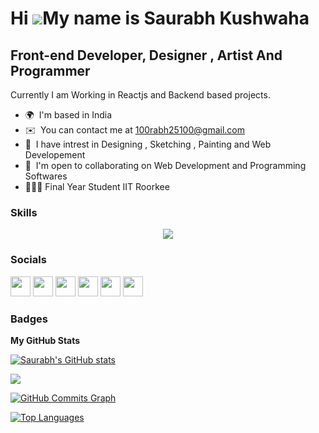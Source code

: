 Hi ![](https://user-images.githubusercontent.com/18350557/176309783-0785949b-9127-417c-8b55-ab5a4333674e.gif)My name is Saurabh Kushwaha
===============================================================================================================================

Front-end Developer, Designer , Artist And Programmer
-----------------------------------------

Currently I am Working in Reactjs and Backend based projects.

* 🌍  I'm based in India
* ✉️  You can contact me at [100rabh25100@gmail.com](mailto:100rabh25100@gmail.com)
* 🧠  I have intrest in Designing , Sketching , Painting  and  Web Developement 
* 🤝  I'm open to collaborating on Web Development and Programming Softwares
* 👨🏻‍🎓   Final Year Student IIT Roorkee 

### Skills

<p align="center">
  <a href="https://skillicons.dev">
    <img src="https://skillicons.dev/icons?i=c,cpp,py,git,github,html,css,js,react,bootstrap,php,mysql,figma" />
  </a>
</p>

### Socials

<p align="left">
    <a href="https://www.github.com/Saurabh251000" target="_blank" rel="noreferrer"><img src="https://skillicons.dev/icons?i=github" width="32" height="32" /></a> 
    <a href="https://www.instagram.com/_restart__art/" target="_blank" rel="noreferrer"><img src="https://skillicons.dev/icons?i=instagram" width="32" height="32" /></a>
    <a href="https://www.linkedin.com/in/saurabh-kushwaha-064017212/" target="_blank" rel="noreferrer"><img src="https://skillicons.dev/icons?i=linkedin" width="32" height="32" /></a>
    <a href="https://www.instagram.com/saurabh_25100/" target="_blank" rel="noreferrer"><img src="https://skillicons.dev/icons?i=instagram" width="32" height="32" /></a>
    <a href="https://twitter.com/i/flow/login?redirect_after_login=%2FSaurabh25100" target="_blank" rel="noreferrer"><img src="https://skillicons.dev/icons?i=twitter" width="32" height="32" /></a>
    <a href="https://www.kaggle.com/saurabh25100" target="_blank" rel="noreferrer"><img src="https://skillicons.dev/icons?i=kaggle" width="32" height="32" /></a>
</p>

### Badges

<b>My GitHub Stats</b>

<a href="http://www.github.com/Saurabh251000"><img src="https://github-readme-stats.vercel.app/api?username=Saurabh251000&show_icons=true&hide=&count_private=true&title_color=0891b2&text_color=ffffff&icon_color=0891b2&bg_color=1c1917&hide_border=true&show_icons=true" alt="Saurabh's GitHub stats" /></a>

<a href="http://www.github.com/Saurabh251000"><img src="https://github-readme-streak-stats.herokuapp.com/?user=Saurabh251000&stroke=ffffff&background=1c1917&ring=0891b2&fire=0891b2&currStreakNum=ffffff&currStreakLabel=0891b2&sideNums=ffffff&sideLabels=ffffff&dates=ffffff&hide_border=true" /></a>

<a href="http://www.github.com/Saurabh251000"><img src="https://github-readme-activity-graph.cyclic.app/graph?username=Saurabh251000&bg_color=1c1917&color=ffffff&line=0891b2&point=ffffff&area_color=1c1917&area=true&hide_border=true&custom_title=GitHub%20Commits%20Graph" alt="GitHub Commits Graph" /></a>

<a href="https://github.com/Saurabh251000" align="left"><img src="https://github-readme-stats.vercel.app/api/top-langs/?username=Saurabh251000&langs_count=10&title_color=0891b2&text_color=ffffff&icon_color=0891b2&bg_color=1c1917&hide_border=true&locale=en&custom_title=Top%20%Languages" alt="Top Languages" /></a>

